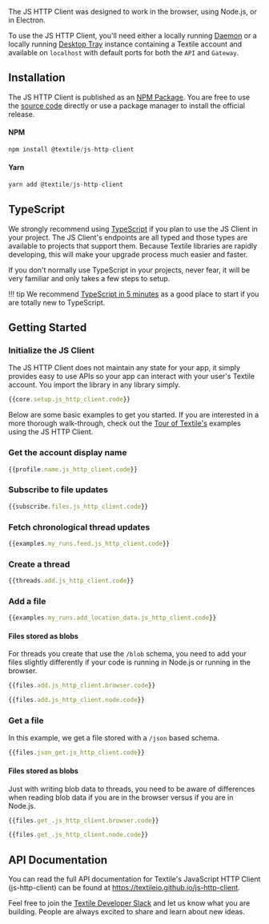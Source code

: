 The JS HTTP Client was designed to work in the browser, using Node.js, or in Electron. 

To use the JS HTTP Client, you'll need either a locally running [Daemon](/install/the-daemon) or a locally running [Desktop Tray](/install/desktop) instance containing a Textile account and available on `localhost` with default ports for both the `API` and `Gateway`.

## Installation

The JS HTTP Client is published as an [NPM Package](https://www.npmjs.com/package/@textile/js-http-client). You are free to use the [source code](https://github.com/textileio/js-http-client) directly or use a package manager to install the official release.

#### NPM

```JavaScript
npm install @textile/js-http-client
```

#### Yarn

```JavaScript
yarn add @textile/js-http-client
```

## TypeScript

We strongly recommend using [TypeScript](https://www.typescriptlang.org/) if you plan to use the JS Client in your project. The JS Client's endpoints are all typed and those types are available to projects that support them. Because Textile libraries are rapidly developing, this will make your upgrade process much easier and faster. 

If you don't normally use TypeScript in your projects, never fear, it will be very familiar and only takes a few steps to setup. 

!!! tip
    We recommend [TypeScript in 5 minutes](https://www.typescriptlang.org/docs/handbook/typescript-in-5-minutes.html) as a good place to start if you are totally new to TypeScript.

## Getting Started

### Initialize the JS Client

The JS HTTP Client does not maintain any state for your app, it simply provides easy to use APIs so your app can interact with your user's Textile account. You import the library in any library simply.

```JavaScript
{{core.setup.js_http_client.code}}
```

Below are some basic examples to get you started. If you are interested in a more thorough walk-through, check out the [Tour of Textile's](/a-tour-of-textile) examples using the JS HTTP Client.

### Get the account display name

```JavaScript
{{profile.name.js_http_client.code}}
```

### Subscribe to file updates


```JavaScript
{{subscribe.files.js_http_client.code}}
```

### Fetch chronological thread updates

```JavaScript
{{examples.my_runs.feed.js_http_client.code}}
```

### Create a thread

```JavaScript
{{threads.add.js_http_client.code}}
```

### Add a file

```JavaScript
{{examples.my_runs.add_location_data.js_http_client.code}}
```

#### Files stored as blobs

For threads you create that use the `/blob` schema, you need to add your files slightly differently if your code is running in Node.js or running in the browser.

```JavaScript tab="browser"
{{files.add.js_http_client.browser.code}}
```

```JavaScript tab="node.js"
{{files.add.js_http_client.node.code}}
```

### Get a file

In this example, we get a file stored with a `/json` based schema.

```JavaScript
{{files.json_get.js_http_client.code}}
```

#### Files stored as blobs

Just with writing blob data to threads, you need to be aware of differences when reading blob data if you are in the browser versus if you are in Node.js.

```JavaScript tab="browser"
{{files.get_.js_http_client.browser.code}}
```

```JavaScript tab="node.js"
{{files.get_.js_http_client.node.code}}
```

## API Documentation

You can read the full API documentation for Textile's JavaScript HTTP Client (js-http-client) can be found at https://textileio.github.io/js-http-client.

Feel free to join the [Textile Developer Slack](https://slack.textile.io/) and let us know what you are building. People are always excited to share and learn about new ideas. 
